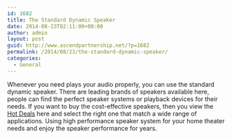```yaml
---
id: 1682
title: The Standard Dynamic Speaker
date: 2014-08-23T02:11:00+00:00
author: admin
layout: post
guid: http://www.ascendpartnership.net/?p=1682
permalink: /2014/08/23/the-standard-dynamic-speaker/
categories:
  - General
---
```

Whenever you need plays your audio properly, you can use the standard dynamic speaker. There are leading brands of speakers available here, people can find the perfect speaker systems or playback devices for their needs. If you want to buy the cost-effective speakers, then you view the [Hot Deals](http://www.musiciansfriend.com/pa-speakers/yamaha) here and select the right one that match a wide range of applications. Using high performance speaker system for your home theater needs and enjoy the speaker performance for years.
